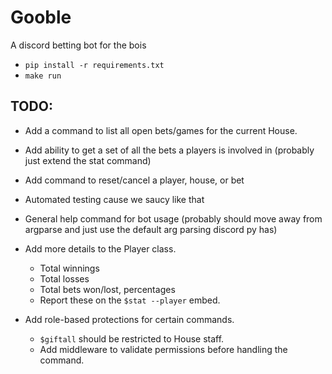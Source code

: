 # Gooble

A discord betting bot for the bois

* `pip install -r requirements.txt`
* `make run`

## TODO:
* Add a command to list all open bets/games for the current House.
* Add ability to get a set of all the bets a players is involved in (probably just extend the stat command)
* Add command to reset/cancel a player, house, or bet
* Automated testing cause we saucy like that
* General help command for bot usage (probably should move away from argparse
  and just use the default arg parsing discord py has)

* Add more details to the Player class.
  * Total winnings
  * Total losses
  * Total bets won/lost, percentages
  * Report these on the `$stat --player` embed.

* Add role-based protections for certain commands.
  * `$giftall` should be restricted to House staff.
  * Add middleware to validate permissions before handling the command.

